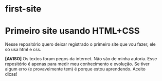 # first-site
<h1>Primeiro site usando HTML+CSS</h1>
<p>Nesse repositório quero deixar registrado o primeiro site que vou fazer, ele só usa html e css.</p>
<p><strong>[AVISO]</strong> Os textos foram pegos da internet. Não são de minha autoria. Esse repositório é apenas para medir meu conhecimento e evolução. Se tiver algum erro (e provavelmente tem) é porque estou aprendendo. Aceito dicas!</p>
